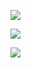 ![](https://www.nta.go.jp/tmp/e2dec231-5a69-4461-a9c3-8956dfd684b1/images/985501c41b9728c1168b471f1ecd4f0e72c95b9f8ba8a5e959e2970f71fe9dd0.jpg)

![](https://www.nta.go.jp/tmp/e2dec231-5a69-4461-a9c3-8956dfd684b1/images/0adebad896e238d205a2753c91abdadd8b646009dff9fe270ff4b07e689e2008.jpg)

![](https://www.nta.go.jp/tmp/e2dec231-5a69-4461-a9c3-8956dfd684b1/images/8fd2a43e490dd608b64fff5c5f3e71d657559788ed5b7916af99d7378dbb9878.jpg)